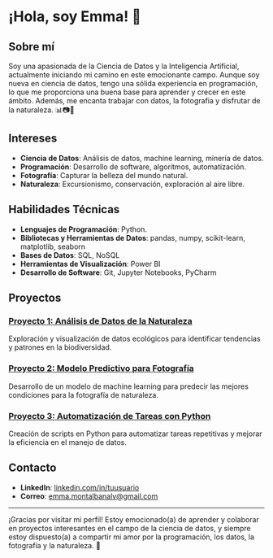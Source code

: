 # ¡Hola, soy Emma! 👋

## Sobre mí

Soy una apasionada de la Ciencia de Datos y la Inteligencia Artificial, actualmente iniciando mi camino en este emocionante campo. Aunque soy nueva en ciencia de datos, tengo una sólida experiencia en programación, lo que me proporciona una buena base para aprender y crecer en este ámbito. Además, me encanta trabajar con datos, la fotografía y disfrutar de la naturaleza. 📊📷🌿

## Intereses

- **Ciencia de Datos**: Análisis de datos, machine learning, minería de datos.
- **Programación**: Desarrollo de software, algoritmos, automatización.
- **Fotografía**: Capturar la belleza del mundo natural.
- **Naturaleza**: Excursionismo, conservación, exploración al aire libre.

## Habilidades Técnicas

- **Lenguajes de Programación**: Python.
- **Bibliotecas y Herramientas de Datos**: pandas, numpy, scikit-learn, matplotlib, seaborn
- **Bases de Datos**: SQL, NoSQL
- **Herramientas de Visualización**: Power BI
- **Desarrollo de Software**: Git, Jupyter Notebooks, PyCharm

## Proyectos

### [Proyecto 1: Análisis de Datos de la Naturaleza](https://github.com/tuusuario/proyecto-analisis-naturaleza)
Exploración y visualización de datos ecológicos para identificar tendencias y patrones en la biodiversidad.

### [Proyecto 2: Modelo Predictivo para Fotografía](https://github.com/tuusuario/proyecto-modelo-predictivo-fotografia)
Desarrollo de un modelo de machine learning para predecir las mejores condiciones para la fotografía de naturaleza.

### [Proyecto 3: Automatización de Tareas con Python](https://github.com/tuusuario/proyecto-automatizacion-python)
Creación de scripts en Python para automatizar tareas repetitivas y mejorar la eficiencia en el manejo de datos.

## Contacto

- **LinkedIn**: [linkedin.com/in/tuusuario](https://linkedin.com/in/tuusuario)
- **Correo**: emma.montalbanalv@gmail.com

---

¡Gracias por visitar mi perfil! Estoy emocionado(a) de aprender y colaborar en proyectos interesantes en el campo de la ciencia de datos, y siempre estoy dispuesto(a) a compartir mi amor por la programación, los datos, la fotografía y la naturaleza. 🌟
